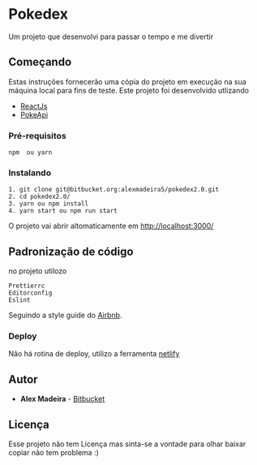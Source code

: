 # Pokedex 

Um projeto que desenvolvi para passar o tempo e me divertir

## Começando

Estas instruções fornecerão uma cópia do projeto em execução na sua máquina local para fins de teste.
Este projeto foi desenvolvido utlizando
- [ReactJs](https://github.com/facebook/react/ "React js")
- [PokeApi](https://github.com/PokeAPI/pokeapi "PokeApi")


### Pré-requisitos

```
npm  ou yarn
```

### Instalando

```
1. git clone git@bitbucket.org:alexmadeira5/pokedex2.0.git
2. cd pokedex2.0/
3. yarn ou npm install
4. yarn start ou npm run start
```
O projeto vai abrir altomaticamente em [http://localhost:3000/](http://localhost:3000/ "http://localhost:3000/")

## Padronização de código

no projeto utilozo
````
Prettierrc
Editorconfig
Eslint
````
Seguindo a style guide do [Airbnb](https://github.com/airbnb/javascript "Airbnb").

### Deploy

Não há rotina de deploy, utilizo a ferramenta [netlify]("https://www.netlify.com/")

## Autor

* **Alex Madeira** -  [Bitbucket](https://bitbucket.org/alexmadeira5/)

## Licença

Esse projeto não tem Licença mas sinta-se a vontade para olhar baixar copiar não tem problema :)
